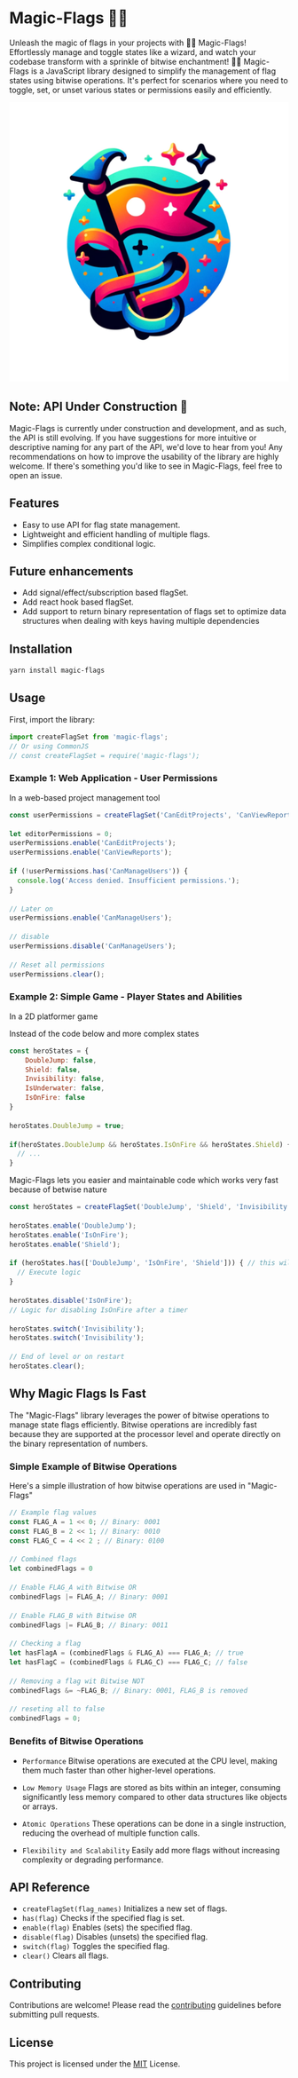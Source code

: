 # Magic-Flags 🎩✨

Unleash the magic of flags in your projects with 🎩✨ Magic-Flags! Effortlessly manage and toggle states like a wizard, and watch your codebase transform with a sprinkle of bitwise enchantment! 🌟🚀
Magic-Flags is a JavaScript library designed to simplify the management of flag states using bitwise operations. It's perfect for scenarios where you need to toggle, set, or unset various states or permissions easily and efficiently.

![Magic-Flags Logo](logo.png)

## Note: API Under Construction 🚧

Magic-Flags is currently under construction and development, and as such, the API is still evolving. If you have suggestions for more intuitive or descriptive naming for any part of the API, we'd love to hear from you!
Any recommendations on how to improve the usability of the library are highly welcome. If there's something you'd like to see in Magic-Flags, feel free to open an issue.

## Features

- Easy to use API for flag state management.
- Lightweight and efficient handling of multiple flags.
- Simplifies complex conditional logic.

## Future enhancements
- Add signal/effect/subscription based flagSet.
- Add react hook based flagSet.
- Add support to return binary representation of flags set to optimize data structures when dealing with keys having multiple dependencies

## Installation

```bash
yarn install magic-flags
```

## Usage
First, import the library:

```js
import createFlagSet from 'magic-flags';
// Or using CommonJS
// const createFlagSet = require('magic-flags');
```

### Example 1: Web Application - User Permissions
In a web-based project management tool


```js
const userPermissions = createFlagSet('CanEditProjects', 'CanViewReports', 'CanManageUsers');

let editorPermissions = 0;
userPermissions.enable('CanEditProjects');
userPermissions.enable('CanViewReports');

if (!userPermissions.has('CanManageUsers')) {
  console.log('Access denied. Insufficient permissions.');
}

// Later on
userPermissions.enable('CanManageUsers');

// disable
userPermissions.disable('CanManageUsers');

// Reset all permissions
userPermissions.clear();

```

### Example 2: Simple Game - Player States and Abilities
In a 2D platformer game

Instead of the code below and more complex states
```js
const heroStates = {
    DoubleJump: false,
    Shield: false,
    Invisibility: false,
    IsUnderwater: false,
    IsOnFire: false
}

heroStates.DoubleJump = true;

if(heroStates.DoubleJump && heroStates.IsOnFire && heroStates.Shield) {
  // ...
}
```

Magic-Flags lets you easier and maintainable code which works very fast because of betwise nature

```js
const heroStates = createFlagSet('DoubleJump', 'Shield', 'Invisibility', 'IsUnderwater', 'IsOnFire');

heroStates.enable('DoubleJump');
heroStates.enable('IsOnFire');
heroStates.enable('Shield');

if (heroStates.has(['DoubleJump', 'IsOnFire', 'Shield'])) { // this will return true
  // Execute logic
}

heroStates.disable('IsOnFire');
// Logic for disabling IsOnFire after a timer

heroStates.switch('Invisibility');
heroStates.switch('Invisibility');

// End of level or on restart
heroStates.clear();

```

## Why Magic Flags Is Fast
The "Magic-Flags" library leverages the power of bitwise operations to manage state flags efficiently. Bitwise operations are incredibly fast because they are supported at the processor level and operate directly on the binary representation of numbers.

### Simple Example of Bitwise Operations
Here's a simple illustration of how bitwise operations are used in "Magic-Flags"

```js
// Example flag values
const FLAG_A = 1 << 0; // Binary: 0001
const FLAG_B = 2 << 1; // Binary: 0010
const FLAG_C = 4 << 2 ; // Binary: 0100

// Combined flags
let combinedFlags = 0

// Enable FLAG_A with Bitwise OR
combinedFlags |= FLAG_A; // Binary: 0001

// Enable FLAG_B with Bitwise OR
combinedFlags |= FLAG_B; // Binary: 0011

// Checking a flag
let hasFlagA = (combinedFlags & FLAG_A) === FLAG_A; // true
let hasFlagC = (combinedFlags & FLAG_C) === FLAG_C; // false

// Removing a flag wit Bitwise NOT
combinedFlags &= ~FLAG_B; // Binary: 0001, FLAG_B is removed

// reseting all to false
combinedFlags = 0;

```

### Benefits of Bitwise Operations
- `Performance` Bitwise operations are executed at the CPU level, making them much faster than other higher-level operations.

- `Low Memory Usage` Flags are stored as bits within an integer, consuming significantly less memory compared to other data structures like objects or arrays.

- `Atomic Operations` These operations can be done in a single instruction, reducing the overhead of multiple function calls.

- `Flexibility and Scalability` Easily add more flags without increasing complexity or degrading performance.


## API Reference
 - `createFlagSet(flag_names)` Initializes a new set of flags.
 - `has(flag)` Checks if the specified flag is set.
 - `enable(flag)` Enables (sets) the specified flag.
 - `disable(flag)` Disables (unsets) the specified flag.
 - `switch(flag)` Toggles the specified flag.
 - `clear()` Clears all flags.


## Contributing
Contributions are welcome! Please read the [contributing](CONTRIBUTION.md)
guidelines before submitting pull requests.

## License
This project is licensed under the [MIT](LICENSE) License.
